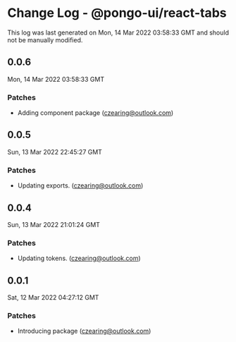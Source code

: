 # Change Log - @pongo-ui/react-tabs

This log was last generated on Mon, 14 Mar 2022 03:58:33 GMT and should not be manually modified.

<!-- Start content -->

## 0.0.6

Mon, 14 Mar 2022 03:58:33 GMT

### Patches

- Adding component package (czearing@outlook.com)

## 0.0.5

Sun, 13 Mar 2022 22:45:27 GMT

### Patches

- Updating exports. (czearing@outlook.com)

## 0.0.4

Sun, 13 Mar 2022 21:01:24 GMT

### Patches

- Updating tokens. (czearing@outlook.com)

## 0.0.1

Sat, 12 Mar 2022 04:27:12 GMT

### Patches

- Introducing package (czearing@outlook.com)
